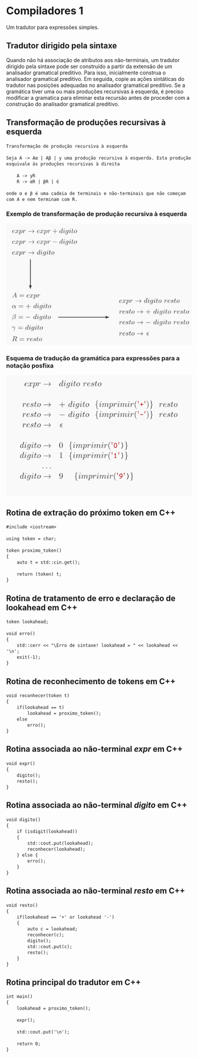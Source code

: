 # Compiladores 1

Um tradutor para expressões simples.

## Tradutor dirigido pela sintaxe

Quando não há associação de atributos aos não-terminais, um tradutor dirigido pela sintaxe pode ser construído a partir da extensão de um analisador gramatical preditivo. Para isso, inicialmente construa o analisador gramatical preditivo. Em seguida, copie as ações sintáticas do tradutor nas posições adequadas no analisador gramatical preditivo. Se a gramática tiver uma ou mais produções recursivas à esquerda, é preciso modificar a gramatica para eliminar esta recursão antes de proceder com a construção do analisador gramatical preditivo.

## Transformação de produções recursivas à esquerda

```
Transformação de produção recursiva à esquerda

Seja A -> Aα | Aβ | y uma produção recursiva à esquerda. Esta produção esquivale às produções recursivas à direita

    A -> yR
    R -> αR | βR | ∈

onde α e β é uma cadeia de terminais e não-terminais que não começam com A e nem terminam com R.
```

### Exemplo de transformação de produção recursiva à esquerda

![imagem1](https://github.com/owhenrique/COMPILADORES_studies/blob/main/img/aula2-5/Captura%20de%20tela%20de%202022-12-04%2012-14-51.png)

### Esquema de tradução da gramática para expressões para a notação posfixa

![imagem2](https://github.com/owhenrique/COMPILADORES_studies/blob/main/img/aula2-5/Captura%20de%20tela%20de%202022-12-04%2012-16-56.png)

## Rotina de extração do próximo token em C++

```
#include <iostream>

using token = char;

token proximo_token()
{
    auto t = std::cin.get();

    return (token) t;
}
```

## Rotina de tratamento de erro e declaração de lookahead em C++

```
token lookahead;

void erro()
{
    std::cerr << "\Erro de sintaxe! lookahead = " << lookahead << '\n';
    exit(-1);
}
```

## Rotina de reconhecimento de tokens em C++

```
void reconhecer(token t)
{
    if(lookahead == t)
        lookahead = proximo_token();
    else
        erro();
}
```

## Rotina associada ao não-terminal *expr* em C++

```
void expr()
{
    digito();
    resto();
}
```
## Rotina associada ao não-terminal *digito* em C++

```
void digito()
{
    if (isdigit(lookahead))
    {
        std::cout.put(lookahead);
        reconhecer(lookahead);
    } else {
        erro();
    }
}
```

## Rotina associada ao não-terminal *resto* em C++

```
void resto()
{
    if(lookahead == '+' or lookahead '-')
    {
        auto c = lookahead;
        reconhecer(c);
        digito();
        std::cout.put(c);
        resto();
    }
}
```

## Rotina principal do tradutor em C++

```
int main()
{
    lookahead = proximo_token();

    expr();

    std::cout.put('\n');

    return 0;
}
```

